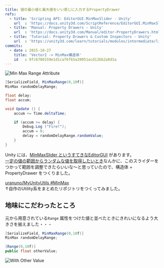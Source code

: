 ```yaml
---
title: 値の最小値と最大値をいい感じに入力するPropertyDrawer
refs:
  - title: 'Scripting API: EditorGUI.MinMaxSlider - Unity'
    url  : 'https://docs.unity3d.com/ScriptReference/EditorGUI.MinMaxSlider.html'
  - title: 'Manual: Property Drawers - Unity'
    url  : 'https://docs.unity3d.com/Manual/editor-PropertyDrawers.html'
  - title: 'Tutorial: Property Drawers & Custom Inspectors - Unity'
    url  : 'https://unity3d.com/learn/tutorials/modules/intermediate/live-training-archive/property-drawers-custom-inspectors'
commits:
  - date : 2015-10-27
    title: 'Vector2 -> MinMax構造体'
    id   : 0fc6780159e1d1caf6f65a20051acd12bb2a8d1a
---
```


![Min Max Range Attribute](https://uranuno.github.io/MyUnityUtils/minmaxrange.gif "がんばってつくったGIF")

```csharp
[SerializeField, MinMaxRange(0,10f)]
MinMax randomDelayRange;

float delay;
float accum;

void Update () {
	accum += Time.deltaTime;

	if (accum >= delay) {
		Debug.Log ("Fire!");
		accum = 0;
		delay = randomDelayRange.randomValue;
	}
}
```

Unity には、[MinMaxSlider というすてきなEditorGUI](http://docs.unity3d.com/ScriptReference/EditorGUI.MinMaxSlider.html) があります。  
[一定の値の範囲からランダムな値を取得したいとき](http://docs.unity3d.com/ScriptReference/Random.Range.html)なんかに、このスライダーをつかって範囲を調整できたらいいな〜と思っていたので、構造体 + PropertyDrawer をつくりました。  

[uranuno/MyUnityUtils #MinMax](https://github.com/uranuno/MyUnityUtils#min-max)  
↑自作のUtility系をまとめたリポジトリをつくってみました。

<!-- more -->

地味にこだわったところ
--------------------
元から用意されている`Range` 属性をつけた値と並べたときにきれいになるよう大きさを揃えました・・・

```csharp
[SerializeField, MinMaxRange(0,10f)]
MinMax randomDelayRange;

[Range(0,10f)]
public float otherValue;
```

![With Other Value](https://uranuno.github.io/MyUnityUtils/minmaxrange-othervalue.png)
